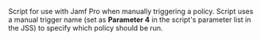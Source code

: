 Script for use with Jamf Pro when manually triggering a policy. Script uses a manual trigger name (set as **Parameter 4** in the script's parameter list in the JSS) to specify which policy should be run.